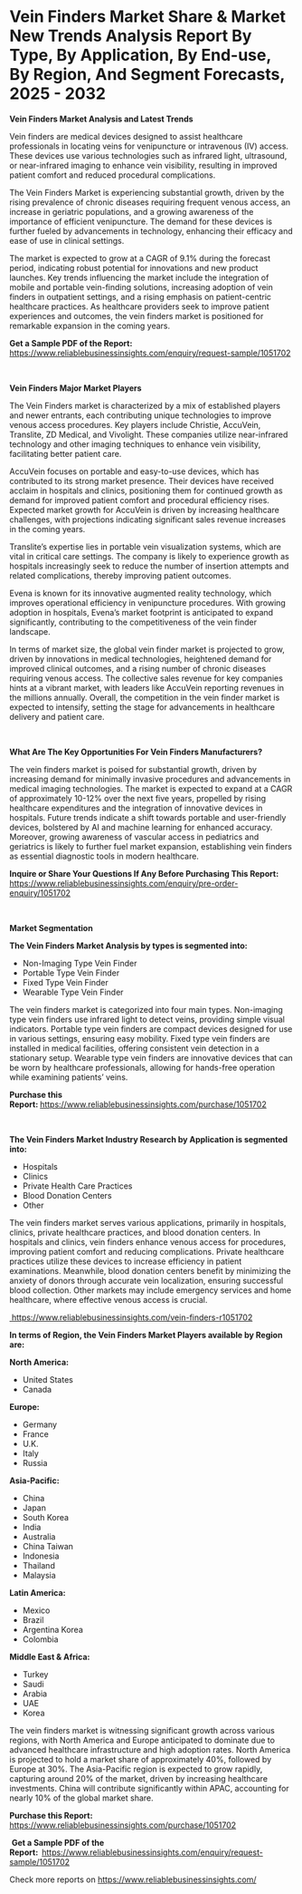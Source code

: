 <p><h1>Vein Finders Market Share & Market New Trends Analysis Report By Type, By Application, By End-use, By Region, And Segment Forecasts, 2025 - 2032</h1></p><p><strong>Vein Finders Market Analysis and Latest Trends</strong></p>
<p><p>Vein finders are medical devices designed to assist healthcare professionals in locating veins for venipuncture or intravenous (IV) access. These devices use various technologies such as infrared light, ultrasound, or near-infrared imaging to enhance vein visibility, resulting in improved patient comfort and reduced procedural complications. </p><p>The Vein Finders Market is experiencing substantial growth, driven by the rising prevalence of chronic diseases requiring frequent venous access, an increase in geriatric populations, and a growing awareness of the importance of efficient venipuncture. The demand for these devices is further fueled by advancements in technology, enhancing their efficacy and ease of use in clinical settings. </p><p>The market is expected to grow at a CAGR of 9.1% during the forecast period, indicating robust potential for innovations and new product launches. Key trends influencing the market include the integration of mobile and portable vein-finding solutions, increasing adoption of vein finders in outpatient settings, and a rising emphasis on patient-centric healthcare practices. As healthcare providers seek to improve patient experiences and outcomes, the vein finders market is positioned for remarkable expansion in the coming years.</p></p>
<p><strong>Get a Sample PDF of the Report:&nbsp;</strong> <a href="https://www.reliablebusinessinsights.com/enquiry/request-sample/1051702?utm_campaign=118&utm_medium=2&utm_source=Github&utm_content=ia&utm_term=10012025&utm_id=vein-finders">https://www.reliablebusinessinsights.com/enquiry/request-sample/1051702</a></p>
<p>&nbsp;</p>
<p><strong>Vein Finders Major Market Players</strong></p>
<p><p>The Vein Finders market is characterized by a mix of established players and newer entrants, each contributing unique technologies to improve venous access procedures. Key players include Christie, AccuVein, Translite, ZD Medical, and Vivolight. These companies utilize near-infrared technology and other imaging techniques to enhance vein visibility, facilitating better patient care.</p><p>AccuVein focuses on portable and easy-to-use devices, which has contributed to its strong market presence. Their devices have received acclaim in hospitals and clinics, positioning them for continued growth as demand for improved patient comfort and procedural efficiency rises. Expected market growth for AccuVein is driven by increasing healthcare challenges, with projections indicating significant sales revenue increases in the coming years.</p><p>Translite’s expertise lies in portable vein visualization systems, which are vital in critical care settings. The company is likely to experience growth as hospitals increasingly seek to reduce the number of insertion attempts and related complications, thereby improving patient outcomes.</p><p>Evena is known for its innovative augmented reality technology, which improves operational efficiency in venipuncture procedures. With growing adoption in hospitals, Evena’s market footprint is anticipated to expand significantly, contributing to the competitiveness of the vein finder landscape.</p><p>In terms of market size, the global vein finder market is projected to grow, driven by innovations in medical technologies, heightened demand for improved clinical outcomes, and a rising number of chronic diseases requiring venous access. The collective sales revenue for key companies hints at a vibrant market, with leaders like AccuVein reporting revenues in the millions annually. Overall, the competition in the vein finder market is expected to intensify, setting the stage for advancements in healthcare delivery and patient care.</p></p>
<p>&nbsp;</p>
<p><strong>What Are The Key Opportunities For Vein Finders Manufacturers?</strong></p>
<p><p>The vein finders market is poised for substantial growth, driven by increasing demand for minimally invasive procedures and advancements in medical imaging technologies. The market is expected to expand at a CAGR of approximately 10-12% over the next five years, propelled by rising healthcare expenditures and the integration of innovative devices in hospitals. Future trends indicate a shift towards portable and user-friendly devices, bolstered by AI and machine learning for enhanced accuracy. Moreover, growing awareness of vascular access in pediatrics and geriatrics is likely to further fuel market expansion, establishing vein finders as essential diagnostic tools in modern healthcare.</p></p>
<p><strong>Inquire or Share Your Questions If Any Before Purchasing This Report:</strong> <a href="https://www.reliablebusinessinsights.com/enquiry/pre-order-enquiry/1051702?utm_campaign=118&utm_medium=2&utm_source=Github&utm_content=ia&utm_term=10012025&utm_id=vein-finders">https://www.reliablebusinessinsights.com/enquiry/pre-order-enquiry/1051702</a></p>
<p>&nbsp;</p>
<p><strong>Market Segmentation</strong></p>
<p><strong>The Vein Finders Market Analysis by types is segmented into:</strong></p>
<p><ul><li>Non-Imaging Type Vein Finder</li><li>Portable Type Vein Finder</li><li>Fixed Type Vein Finder</li><li>Wearable Type Vein Finder</li></ul></p>
<p><p>The vein finders market is categorized into four main types. Non-imaging type vein finders use infrared light to detect veins, providing simple visual indicators. Portable type vein finders are compact devices designed for use in various settings, ensuring easy mobility. Fixed type vein finders are installed in medical facilities, offering consistent vein detection in a stationary setup. Wearable type vein finders are innovative devices that can be worn by healthcare professionals, allowing for hands-free operation while examining patients’ veins.</p></p>
<p><strong>Purchase this Report:&nbsp;</strong><a href="https://www.reliablebusinessinsights.com/purchase/1051702?utm_campaign=118&utm_medium=2&utm_source=Github&utm_content=ia&utm_term=10012025&utm_id=vein-finders">https://www.reliablebusinessinsights.com/purchase/1051702</a></p>
<p>&nbsp;</p>
<p><strong>The Vein Finders Market Industry Research by Application is segmented into:</strong></p>
<p><ul><li>Hospitals</li><li>Clinics</li><li>Private Health Care Practices</li><li>Blood Donation Centers</li><li>Other</li></ul></p>
<p><p>The vein finders market serves various applications, primarily in hospitals, clinics, private healthcare practices, and blood donation centers. In hospitals and clinics, vein finders enhance venous access for procedures, improving patient comfort and reducing complications. Private healthcare practices utilize these devices to increase efficiency in patient examinations. Meanwhile, blood donation centers benefit by minimizing the anxiety of donors through accurate vein localization, ensuring successful blood collection. Other markets may include emergency services and home healthcare, where effective venous access is crucial.</p></p>
<p><a href="https://www.reliablebusinessinsights.com/vein-finders-r1051702?utm_campaign=118&utm_medium=2&utm_source=Github&utm_content=ia&utm_term=10012025&utm_id=vein-finders">&nbsp;https://www.reliablebusinessinsights.com/vein-finders-r1051702</a></p>
<p><strong>In terms of Region, the Vein Finders Market Players available by Region are:</strong></p>
<p>
    <p> <strong> North America: </strong>
        <ul>
            <li>United States</li>
            <li>Canada</li>
        </ul>
        </p> 
    <p> <strong> Europe: </strong>
        <ul>
            <li>Germany</li>
            <li>France</li>
            <li>U.K.</li>
            <li>Italy</li>
            <li>Russia</li>
        </ul>
        </p> 
    <p> <strong> Asia-Pacific: </strong>
        <ul>
            <li>China</li>
            <li>Japan</li>
            <li>South Korea</li>
            <li>India</li>
            <li>Australia</li>
            <li>China Taiwan</li>
            <li>Indonesia</li>
            <li>Thailand</li>
            <li>Malaysia</li>
        </ul>
        </p> 
    <p> <strong> Latin America: </strong>
        <ul>
            <li>Mexico</li>
            <li>Brazil</li>
            <li>Argentina Korea</li>
            <li>Colombia</li>
        </ul>
        </p> 
    <p> <strong> Middle East & Africa: </strong>
        <ul>
            <li>Turkey</li>
            <li>Saudi</li>
            <li>Arabia</li>
            <li>UAE</li>
            <li>Korea</li>
        </ul>
    </p>
    </p>
<p><p>The vein finders market is witnessing significant growth across various regions, with North America and Europe anticipated to dominate due to advanced healthcare infrastructure and high adoption rates. North America is projected to hold a market share of approximately 40%, followed by Europe at 30%. The Asia-Pacific region is expected to grow rapidly, capturing around 20% of the market, driven by increasing healthcare investments. China will contribute significantly within APAC, accounting for nearly 10% of the global market share.</p></p>
<p><strong>Purchase this Report: </strong><a href="https://www.reliablebusinessinsights.com/purchase/1051702?utm_campaign=118&utm_medium=2&utm_source=Github&utm_content=ia&utm_term=10012025&utm_id=vein-finders">https://www.reliablebusinessinsights.com/purchase/1051702</a></p>
<p>&nbsp;<strong>Get a Sample PDF of the Report:&nbsp;&nbsp;</strong><a href="https://www.reliablebusinessinsights.com/enquiry/request-sample/1051702?utm_campaign=118&utm_medium=2&utm_source=Github&utm_content=ia&utm_term=10012025&utm_id=vein-finders">https://www.reliablebusinessinsights.com/enquiry/request-sample/1051702</a></p>
<p><strong></strong></p>
<p>Check more reports on <a href="https://www.reliablebusinessinsights.com/?utm_campaign=118&utm_medium=2&utm_source=Github&utm_content=ia&utm_term=10012025&utm_id=vein-finders">https://www.reliablebusinessinsights.com/</a></p>